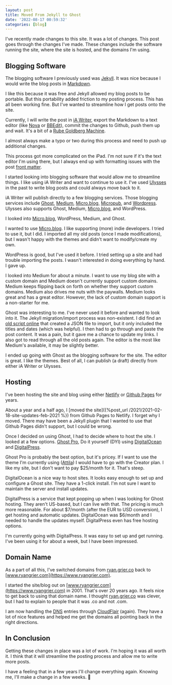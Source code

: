 ```yaml
---
layout: post
title: Moved From Jekyll to Ghost
date: '2022-08-17 00:59:32'
categories: [blog]
---
```


I've recently made changes to this site. It was a lot of changes. This post goes through the changes I've made. These changes include the software running the site, where the site is hosted, and the domains I'm using.

## Blogging Software

The blogging software I previously used was [Jekyll](https://jekyllrb.com). It was nice because I would write the blog posts in [Markdown](https://daringfireball.net/projects/markdown/).

I like this because it was free and Jekyll allowed my blog posts to be portable. But this portability added friction to my posting process. This has all been working fine. But I've wanted to streamline how I get posts onto the site.

Currently, I will write the post in [iA Writer](https://ia.net/writer), export the Markdown to a text editor (like [Nova](https://nova.app) or [BBEdit](https://www.barebones.com/products/bbedit/index.html)), commit the changes to Github, push them up and wait. It's a bit of a [Rube Goldberg Machine](https://en.wikipedia.org/wiki/Rube_Goldberg_machine).

I almost always make a typo or two during this process and need to push up additional changes.

This process got more complicated on the iPad. I'm not sure if it's the text editor I'm using there, but I always end up with formatting issues with the post [front matter](https://jekyllrb.com/docs/front-matter/).

I started looking into blogging software that would allow me to streamline things. I like using iA Writer and want to continue to use it. I've used [Ulysses](https://ulysses.app) in the past to write blog posts and could always move back to it.

iA Writer will publish directly to a few blogging services. Those blogging services include [Ghost](https://ghost.org), [Medium](https://medium.com), [Micro.blog](https://micro.blog), [Micropub](https://en.wikipedia.org/wiki/Micropub_(protocol)), and [Wordpress](https://wordpress.org). Ulysses also supports Ghost, Medium, [Micro.blog](https://Micro.blog), and WordPress.

I looked into [Micro.blog](https://Micro.blog), WordPress, Medium, and Ghost.

I wanted to use [Micro.blog](https://Micro.blog). I like supporting (more) indie developers. I tried to use it, but I did. I imported all my old posts (once I made modifications), but I wasn't happy with the themes and didn't want to modify/create my own.

WordPress is good, but I've used it before. I tried setting up a site and had trouble importing the posts. I wasn't interested in doing everything by hand. I gave up.

I looked into Medium for about a minute. I want to use my blog site with a custom domain and Medium doesn't currently support custom domains. Medium keeps flipping back on forth on whether they support custom domains. Medium also drives me nuts with the paywalls. Medium looks great and has a great editor. However, the lack of custom domain support is a non-starter for me.

Ghost was interesting to me. I've never used it before and wanted to look into it. The Jekyll migration/import process was non-existent. I did find an [old script online](https://github.com/mekomlusa/Jekyll-to-Ghost) that created a JSON file to import, but it only included the titles and dates (which was helpful). I then had to go through and paste the post content. It was a pain, but it gave me a chance to update my links. I also got to read through all the old posts again. The editor is the most like Medium's available, it may be slightly better.

I ended up going with Ghost as the blogging software for the site. The editor is great. I like the themes. Best of all, I can publish (a draft) directly from either iA Writer or Ulysses.

## Hosting

I've been hosting the site and blog using either [Netlify](https://www.netlify.com) or [Github Pages](https://pages.github.com/) for years.

About a year and a half ago, I [moved the site]({%post_url /2021/2021-02-18-site-updates-feb-2021 %}) from Github Pages to Netlify. I forget why I moved. There may have been a Jekyll plugin that I wanted to use that Github Pages didn't support, but I could be wrong.

Once I decided on using Ghost, I had to decide where to host the site. I looked at a few options. [Ghost Pro](https://ghost.org/pricing/), Do it yourself (DYI) using [DigitalOcean](https://marketplace.digitalocean.com/apps/ghost) and [DigitalPress](https://www.digitalpress.blog).

Ghost Pro is probably the best option, but it's pricey. If I want to use the theme I'm currently using ([Attila](https://github.com/zutrinken/attila)) I would have to go with the Creator plan. I like my site, but I don't want to pay $25/month for it. That's steep.

DigitalOcean is a nice way to host sites. It looks easy enough to set up and configure a Ghost site. They have a 1-click install. I'm not sure I want to maintain the server and install updates.

DigitalPress is a service that kept popping up when I was looking for Ghost hosting. They aren't US-based, but I can live with that. The pricing is much more reasonable. For about $7/month (after the EUR to USD conversion), I get hosting and automatic updates. DigitalOcean was $6/month and I needed to handle the updates myself. DigitalPress even has free hosting options.

I'm currently going with DigitalPress. It was easy to set up and get running. I've been using it for about a week, but I have been impressed.

## Domain Name

As a part of all this, I've switched domains from [ryan.grier.co](https://ryan.grier.co) back to [www.ryangrier.com](https://www.ryangrier.com).

I started the site/blog out on [www.ryangrier.com](https://www.ryangrier.com) in 2001. That's over 20 years ago. It feels nice to get back to using that domain name. I thought [ryan.grier.co](https://ryan.grier.co) was clever, but I had to explain to people that it was .co and not .com.

I am now handling the [DNS](https://en.wikipedia.org/wiki/Domain_Name_System) entries through [CloudFlair](https://www.cloudflare.com) (again). They have a lot of nice features and helped me get the domains all pointing back in the right directions.

## In Conclusion

Getting these changes in place was a lot of work. I'm hoping it was all worth it. I think that it will streamline the posting process and allow me to write more posts.

I have a feeling that in a few years I'll change everything again. Knowing me, I'll make a change in a few weeks. 🤣

